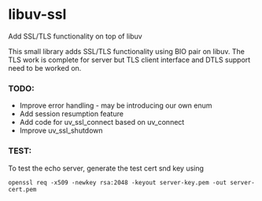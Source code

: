 # libuv-ssl
Add SSL/TLS functionality on top of libuv

This small library adds SSL/TLS functionality using BIO pair on libuv.
The TLS work is complete for server but TLS client interface and DTLS support need to be worked on.

### TODO:
- Improve error handling - may be introducing our own enum
- Add session resumption feature
- Add code for uv_ssl_connect based on uv_connect
- Improve uv_ssl_shutdown



### TEST:
To test the echo server, generate the test cert snd key using

```openssl req -x509 -newkey rsa:2048 -keyout server-key.pem -out server-cert.pem```
